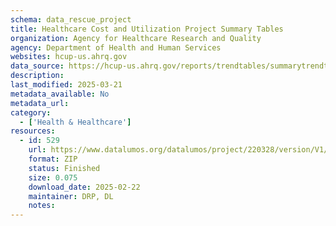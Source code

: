```yaml
---
schema: data_rescue_project 
title: Healthcare Cost and Utilization Project Summary Tables
organization: Agency for Healthcare Research and Quality
agency: Department of Health and Human Services
websites: hcup-us.ahrq.gov
data_source: https://hcup-us.ahrq.gov/reports/trendtables/summarytrendtables.jsp
description: 
last_modified: 2025-03-21
metadata_available: No
metadata_url: 
category:
  - ['Health & Healthcare'] 
resources:
  - id: 529
    url: https://www.datalumos.org/datalumos/project/220328/version/V1/view
    format: ZIP
    status: Finished
    size: 0.075
    download_date: 2025-02-22
    maintainer: DRP, DL
    notes: 
---
```

